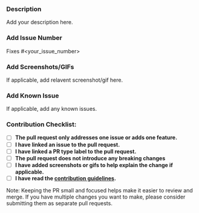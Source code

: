 ### Description
Add your description here.

### Add Issue Number
Fixes #<your_issue_number>

### Add Screenshots/GIFs
If applicable, add relavent screenshot/gif here.

### Add Known Issue
If applicable, add any known issues.

### Contribution Checklist:
- [ ] **The pull request only addresses one issue or adds one feature.**
- [ ] **I have linked an issue to the pull request.**
- [ ] **I have linked a PR type label to the pull request.**
- [ ] **The pull request does not introduce any breaking changes**
- [ ] **I have added screenshots or gifs to help explain the change if applicable.**
- [ ] **I have read the [contribution guidelines](../../docs/CONTRIBUTING.md).**

Note: Keeping the PR small and focused helps make it easier to review and merge. If you have multiple changes you want to make, please consider submitting them as separate pull requests.

